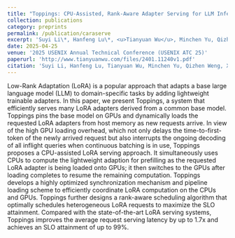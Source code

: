 ```yaml
---
title: "Toppings: CPU-Assisted, Rank-Aware Adapter Serving for LLM Inference"
collection: publications
category: preprints
permalink: /publication/caraserve
excerpt: 'Suyi Li\*, Hanfeng Lu\*, <u>Tianyuan Wu</u>, Minchen Yu, Qizhen Weng, Xusheng Chen, Yizhou Shan, Binhang Yuan, Wei Wang (\* Equal contribution).'
date: 2025-04-25
venue: '2025 USENIX Annual Technical Conference (USENIX ATC 25)'
paperurl: 'http://www.tianyuanwu.com/files/2401.11240v1.pdf'
citation: 'Suyi Li, Hanfeng Lu, Tianyuan Wu, Minchen Yu, Qizhen Weng, Xusheng Chen, Yizhou Shan, Binhang Yuan, and Wei Wang. "CaraServe: CPU-Assisted and Rank-Aware LoRA Serving for Generative LLM Inference." arXiv preprint arXiv:2401.11240 (2024).'
---
```


Low-Rank Adaptation (LoRA) is a popular approach that adapts a base large language model (LLM) to domain-specific tasks by adding lightweight trainable adapters. In this paper, we present Toppings, a system that efficiently serves many LoRA adapters derived from a common base model. Toppings pins the base model on GPUs and dynamically loads the requested LoRA adapters from host memory as new requests arrive. In view of the high GPU loading overhead, which not only delays the time-to-first-token of the newly arrived request but also interrupts the ongoing decoding of all inflight queries when continuous batching is in use, Toppings proposes a CPU-assisted LoRA serving approach. It simultaneously uses CPUs to compute the lightweight adaption for prefilling as the requested LoRA adapter is being loaded onto GPUs; it then switches to the GPUs after loading completes to resume the remaining computation. Toppings develops a highly optimized synchronization mechanism and pipeline loading scheme to efficiently coordinate LoRA computation on the CPUs and GPUs. Toppings further designs a rank-aware scheduling algorithm that optimally schedules heterogeneous LoRA requests to maximize the SLO attainment. Compared with the state-of-the-art LoRA serving systems, Toppings improves the average request serving latency by up to 
1.7x and achieves an SLO attainment of up to 99%.